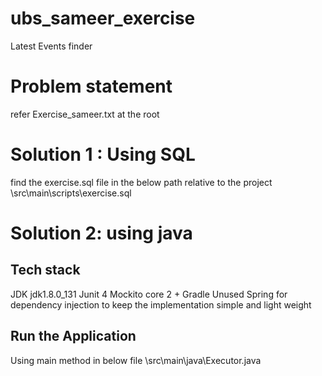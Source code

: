 # ubs_sameer_exercise
Latest Events finder


Problem statement
========================
refer Exercise_sameer.txt at the root


Solution 1 : Using SQL
=========================
find the exercise.sql file in the below path relative to the project
\src\main\scripts\exercise.sql

Solution 2: using java
==========================

Tech stack
------------
JDK jdk1.8.0_131
Junit 4
Mockito core 2 +
Gradle
Unused Spring for dependency injection to keep the implementation simple and light weight

Run the Application
-------------------
Using main method in below file
\src\main\java\Executor.java
